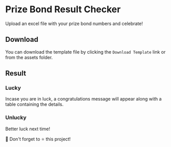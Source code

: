 # Prize Bond Result Checker

Upload an excel file with your prize bond numbers and celebrate!

## Download
You can download the template file by clicking the `Download Template` link or from the assets folder.

## Result
### Lucky
Incase you are in luck, a congratulations message will appear along with a table containing the details.
### Unlucky
Better luck next time!

:loudspeaker: Don't forget to :star: this project! 